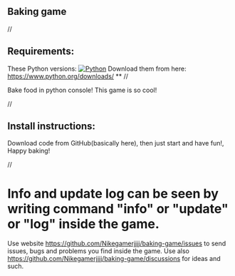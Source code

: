 ## Baking game


//


## Requirements:
These Python versions: [![Python](https://img.shields.io/badge/python-3.9%20%7C%203.10-lime)](https://python.org/)
Download them from here: https://www.python.org/downloads/
**
//

Bake food in python console!
This game is so cool!


//

## Install instructions:

Download code from GitHub(basically here), then just start and have fun!, Happy baking!

//
# Info and update log can be seen by writing command "info" or "update" or "log" inside the game.

Use website https://github.com/Nikegamerjjjj/baking-game/issues to send issues, bugs and problems you find inside the game. Use also https://github.com/Nikegamerjjjj/baking-game/discussions for ideas and such.